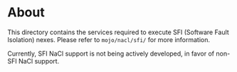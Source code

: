 About
=====

This directory contains the services required to execute SFI (Software Fault
Isolation) nexes. Please refer to `mojo/nacl/sfi/` for more information.

Currently, SFI NaCl support is not being actively developed, in favor of non-SFI
NaCl support.
